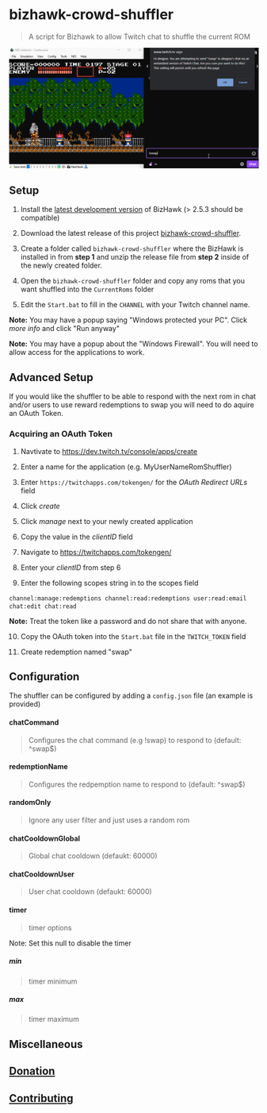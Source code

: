# bizhawk-crowd-shuffler

> A script for Bizhawk to allow Twitch chat to shuffle the current ROM 

![Shuffler Demo](/examples/demo_gifs/bizhawk-crowd-shuffler.gif)

## Setup

1. Install the [latest development version](https://ci.appveyor.com/project/zeromus/bizhawk-udexo/build/artifacts) of BizHawk (> 2.5.3 should be compatible)

2. Download the latest release of this project [bizhawk-crowd-shuffler](https://github.com/alexjpaz-twitch/bizhawk-crowd-shuffler/releases/latest).

3. Create a folder called `bizhawk-crowd-shuffler` where the BizHawk is installed in from **step 1** and unzip the release file from **step 2** inside of the newly created folder.

4. Open the `bizhawk-crowd-shuffler` folder and copy any roms that you want shuffled into the `CurrentRoms` folder 

5. Edit the `Start.bat` to fill in the `CHANNEL` with your Twitch channel name.

**Note:** You may have a popup saying "Windows protected your PC". Click *more info* and click "Run anyway"

**Note:** You may have a popup about the "Windows Firewall". You will need to allow access for the applications to work.


## Advanced Setup

If you would like the shuffler to be able to respond with the next rom in chat and/or users to use reward redemptions to swap you will  need to do aquire an OAuth Token.

### Acquiring an OAuth Token

1. Navtivate to https://dev.twitch.tv/console/apps/create

2. Enter a name for the application (e.g. MyUserNameRomShuffler)

3. Enter `https://twitchapps.com/tokengen/` for the *OAuth Redirect URLs* field

4. Click *create*

5. Click *manage* next to your newly created application

6. Copy the value in the *clientID* field 

7. Navigate to https://twitchapps.com/tokengen/

8. Enter your *clientID* from step 6

9. Enter the following scopes string in to the scopes field

```
channel:manage:redemptions channel:read:redemptions user:read:email chat:edit chat:read
```

**Note:** Treat the token like a password and do not share that with anyone.
 
10. Copy the OAuth token into the `Start.bat` file in the `TWITCH_TOKEN` field

11. Create redemption named "swap"

## Configuration

The shuffler can be configured by adding a `config.json` file (an example is provided)

#### chatCommand

> Configures the chat command (e.g !swap) to respond to (default: ^swap$)

#### redemptionName

> Configures the redpemption name to respond to (default: ^swap$)

#### randomOnly

> Ignore any user filter and just uses a random rom

#### chatCooldownGlobal

> Global chat cooldown (defaukt: 60000)

#### chatCooldownUser

> User chat cooldown (defaukt: 60000)

#### timer

> timer options

Note: Set this null to disable the timer

##### min

> timer minimum

##### max

> timer maximum


## Miscellaneous

## [Donation](https://streamlabs.com/alexjpaz/tip)

## [Contributing](./CONTRIBUTING.md)
